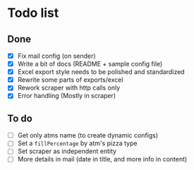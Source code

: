 # Todo list

## Done
- [x] Fix mail config (on sender)
- [x] Write a bit of docs (README + sample config file)
- [x] Excel export style needs to be polished and standardized
- [x] Rewrite some parts of exports/excel
- [x] Rework scraper with http calls only
- [x] Error handling (Mostly in scraper)

## To do
- [ ] Get only atms name (to create dynamic configs)
- [ ] Set a `fillPercentage` by atm's pizza type
- [ ] Set scraper as independent entity
- [ ] More details in mail (date in title, and more info in content)
